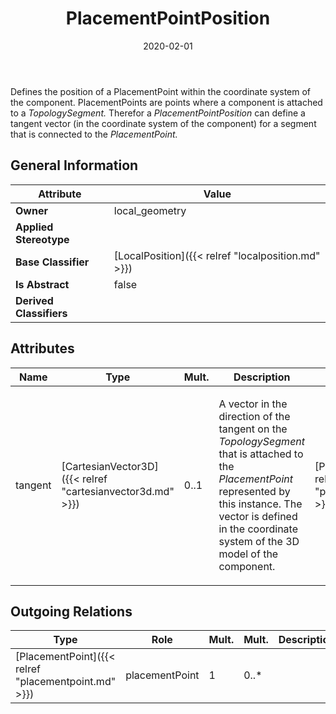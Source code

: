 ﻿---
title: PlacementPointPosition
toc: false
type: specs
date: "2020-02-01"
draft: false
specification: VEC
version: 1.2.0
documentType: "Recommendation"
elementType: Class
classes:
  - PlacementPointPosition
menu_name: vec-1.2.0
---
<p> Defines the position of a PlacementPoint within the coordinate system of the component. PlacementPoints are points where a component is attached to a <i>TopologySegment. </i>Therefor a <i>PlacementPointPosition</i> can define a tangent vector (in the coordinate system of the component) for a segment that is connected to the <i>PlacementPoint.</i>      </p>

## General Information

| Attribute               | Value |
|-------------------------|-------|
| **Owner**               | local_geometry |
| **Applied Stereotype**  |   |
| **Base Classifier**     | [LocalPosition]({{< relref "localposition.md" >}})<br/>  |
| **Is Abstract**         | false |
| **Derived Classifiers** |   |

## Attributes
|  Name  |  Type  |  Mult.  |  Description  |  Owning Classifier  |
|--------|--------|---------|---------------|--------------|
|tangent | [CartesianVector3D]({{< relref "cartesianvector3d.md" >}}) | 0..1 | <p> A vector in the direction of the tangent on the <i>TopologySegment</i> that is attached to the <i>PlacementPoint</i> represented by this instance. The vector is defined in the coordinate system of the 3D model of the component.      </p> | [PlacementPointPosition]({{< relref "placementpointposition.md" >}}) |

## Outgoing Relations
|    Type  |   Role   |   Mult.   |   Mult.   |   Description   |
|----------|----------|-----------|-----------|-----------------|
| [PlacementPoint]({{< relref "placementpoint.md" >}}) | placementPoint | 1 | 0..* |  |

